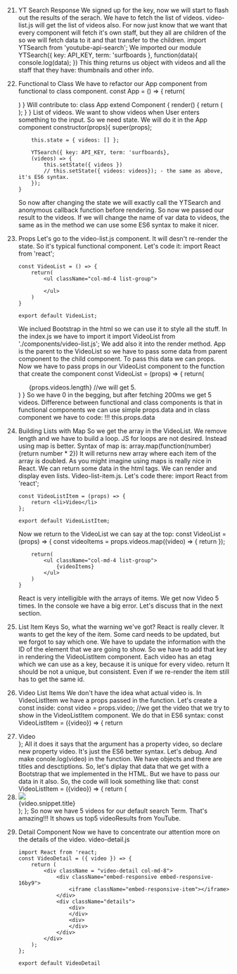 21. YT Search Response
    We signed up for the key, now we will start to flash out the results of the serach. We have to fetch the list of videos. video-list.js will get the list of videos also. For now just know that we want that every component will fetch it's own staff, but they all are children of the <App/> so we will fetch data to it and that transfer to the children.
        import YTSearch from 'youtube-api-search';
    We imported our module
        YTSearch({
            key: API_KEY,
            term: 'surfboards
        },
        function(data){
            console.log(data);
        })
    This thing returns us object with videos and all the staff that they have: thumbnails and other info.
22. Functional to Class
    We have to refactor our App component from functional to class component.
        const App = () => {
            return(
                <div>
                    <SearchBar />
                </div>
            )
        }
    Will contribute to:
        class App extend Component {
            render() {
                return (
                    <div>
                        <SearchBar />
                    </div>
                );
            }
        }
    List of videos. We want to show  videos when User enters something to the input. So we need state. We will do it in the App component
        constructor(props){
            super(props);

            this.state = { videos: [] };

            YTSearch({ key: API_KEY, term: 'surfboards},
            (videos) => {
                this.setState({ videos })
                // this.setState({ videos: videos}); - the same as above, it's ES6 syntax.
            });
        }
    So now after changing the state we will exactly call the YTSearch and anonymous callback function before rendering. So now we passed our result to the videos. 
    If we will change the name of var data to videos, the same as in the method we can use some ES6 syntax to make it nicer.
23. Props
    Let's go to the video-list.js component. It will desn't re-render the state. So it's typical functional component. Let's code it:
        import React from 'react';

        const VideoList = () => {
            return(
                <ul className="col-md-4 list-group">

                </ul>
            )
        }

        export default VideoList;
    We inclued Bootstrap in the html so we can use it to style all the stuff. In the index.js we have to import it
        import VideoList from './components/video-list.js';
    We add also it into the render method. App is the parent to the VideoList so we have to pass some data from parent component to the child component. To pass this data we can props.
        <VideoList videos={this.state.videos} />
    Now we have to pass props in our VideoList component to the function that create the component
        const VideoList = (props) => {
            return(
                <ul className="col-md-4 list-group">
                    {props.videos.length} //we will get 5.
                </ul>
            )
        }
    So we have 0 in the begging, but after fetching 200ms we get 5 videos. Difference between functional and class components is that in functional components we can use simple props.data and in class component we have to code: !!! this.props.data
24. Building Lists with Map
    So we get the array in the VideoList.
    We remove length and we have to build a loop. JS for loops are not desired. Instead using map is better. Syntax of map is:
        array.map(function(number) {return number * 2})
    It will returns new array where each item of the array is doubled. As you might imagine using maps is really nice in React. We can return some data in the html tags. We can render and display even lists. Video-list-item.js. Let's code there:
        import React from 'react';

        const VideoListItem = (props) => {
            return <li>Video</li>
        };

        export default VideoListItem;
    Now we return to the VideoList we can say at the top:
        const VideoList = (props) => {
            const videoItems = props.videos.map((video) => {
                return <VideoListItem video={video} />
            });

            return(
                <ul className="col-md-4 list-group">
                    {videoItems}
                </ul>
            )
        }
    React is very intelligible with the arrays of items. We get now Video 5 times. In the console we have a big error. Let's discuss that in the next section.
25. List Item Keys
    So, what the warning we've got? React is really clever. It wants to get the key of the item.
    Some card needs to be updated, but we forgot to say which one. We have to update the information with the ID of the element that we are going to show. So we have to add that key in rendering the VideoListItem component. Each video has an etag which we can use as a key, because it is unique for every video.
        return <VideoListItem key={video.etag} video={video} />
    It should be not a unique, but consistent. Even if we re-render the item still has to get the same id. 
26. Video List Items
    We don't have the idea what actual video is. In VideoListItem we have a props passed in the function. Let's create a const inside:
        const video = props.video; //we get the video that we try to show in the VideoListItem component.
    We do that in ES6 syntax:
        const VideoListItem = ({video}) => {
            return <li>Video</li>
        };
    All it does it says that the argument has a property video, so declare new property video. It's just the ES6 better syntax. 
    Let's debug. And make conole.log(video) in the function. We have objects and there are titles and desctiptions. So, let's diplay that data that we get with a Bootstrap that we implemented in the HTML. But we have to pass our data in it also. So, the code will look something like that:
        const VideoListItem = ({video}) => {
            return (
                <li className="list-group-item">
                    <div className="video-list media">
                        <div className="media-left">
                            <img className="media-object" src={imageUrl} />
                        </div>
                        <div className="media-body">
                            <div className="media-heading">{video.snippet.title}</div>
                        </div>
                    </div>
                </li>
            );
        };
    So now we have 5 videos for our default search Term. That's amazing!!! It shows us top5 videoResults from YouTube. 
27. Detail Component
    Now we have to concentrate our attention more on the details of the video. 
    video-detail.js

        import React from 'react;
        const VideoDetail = ({ video }) => {
            return (
                <div className = "video-detail col-md-8">
                    <div className="embed-responsive embed-responsive-16by9">
                        <iframe className="embed-responsive-item"></iframe>  
                    </div>
                    <div className="details">
                        <div>
                        </div>
                        <div>
                        </div>
                    </div>
                </div>
            );
        };

        export default VideoDetail